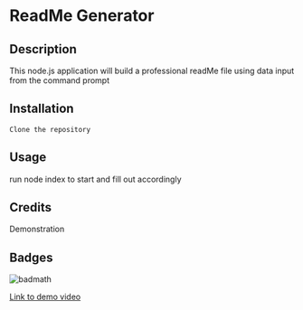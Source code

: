 # ReadMe Generator

## Description

This node.js application will build a professional readMe file using data input from the command prompt
  
  ## Installation

    Clone the repository


  ## Usage

  run node index to start and fill out accordingly


  ## Credits

  Demonstration


## Badges
![badmath](https://img.shields.io/github/languages/top/nielsenjared/badmath)


<a href="https://drive.google.com/file/d/1wmU4MUddER9fIsNZzLTYpPxXo71wpB-B/view">Link to demo video</a>
